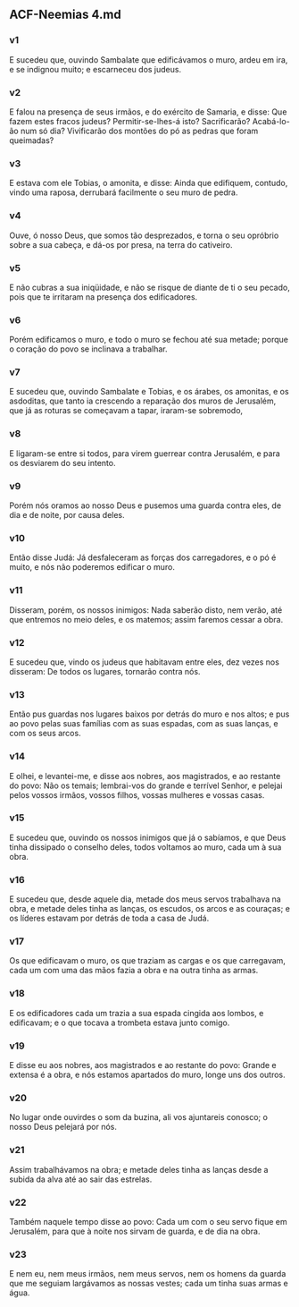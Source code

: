 ## ACF-Neemias 4.md
### v1
 E sucedeu que, ouvindo Sambalate que edificávamos o muro, ardeu em ira, e se indignou muito; e escarneceu dos judeus.
### v2
 E falou na presença de seus irmãos, e do exército de Samaria, e disse: Que fazem estes fracos judeus? Permitir-se-lhes-á isto? Sacrificarão? Acabá-lo-ão num só dia? Vivificarão dos montões do pó as pedras que foram queimadas?
### v3
 E estava com ele Tobias, o amonita, e disse: Ainda que edifiquem, contudo, vindo uma raposa, derrubará facilmente o seu muro de pedra.
### v4
 Ouve, ó nosso Deus, que somos tão desprezados, e torna o seu opróbrio sobre a sua cabeça, e dá-os por presa, na terra do cativeiro.
### v5
 E não cubras a sua iniqüidade, e não se risque de diante de ti o seu pecado, pois que te irritaram na presença dos edificadores.
### v6
 Porém edificamos o muro, e todo o muro se fechou até sua metade; porque o coração do povo se inclinava a trabalhar.
### v7
 E sucedeu que, ouvindo Sambalate e Tobias, e os árabes, os amonitas, e os asdoditas, que tanto ia crescendo a reparação dos muros de Jerusalém, que já as roturas se começavam a tapar, iraram-se sobremodo,
### v8
 E ligaram-se entre si todos, para virem guerrear contra Jerusalém, e para os desviarem do seu intento.
### v9
 Porém nós oramos ao nosso Deus e pusemos uma guarda contra eles, de dia e de noite, por causa deles.
### v10
 Então disse Judá: Já desfaleceram as forças dos carregadores, e o pó é muito, e nós não poderemos edificar o muro.
### v11
 Disseram, porém, os nossos inimigos: Nada saberão disto, nem verão, até que entremos no meio deles, e os matemos; assim faremos cessar a obra.
### v12
 E sucedeu que, vindo os judeus que habitavam entre eles, dez vezes nos disseram: De todos os lugares, tornarão contra nós.
### v13
 Então pus guardas nos lugares baixos por detrás do muro e nos altos; e pus ao povo pelas suas famílias com as suas espadas, com as suas lanças, e com os seus arcos.
### v14
 E olhei, e levantei-me, e disse aos nobres, aos magistrados, e ao restante do povo: Não os temais; lembrai-vos do grande e terrível Senhor, e pelejai pelos vossos irmãos, vossos filhos, vossas mulheres e vossas casas.
### v15
 E sucedeu que, ouvindo os nossos inimigos que já o sabíamos, e que Deus tinha dissipado o conselho deles, todos voltamos ao muro, cada um à sua obra.
### v16
 E sucedeu que, desde aquele dia, metade dos meus servos trabalhava na obra, e metade deles tinha as lanças, os escudos, os arcos e as couraças; e os líderes estavam por detrás de toda a casa de Judá.
### v17
 Os que edificavam o muro, os que traziam as cargas e os que carregavam, cada um com uma das mãos fazia a obra e na outra tinha as armas.
### v18
 E os edificadores cada um trazia a sua espada cingida aos lombos, e edificavam; e o que tocava a trombeta estava junto comigo.
### v19
 E disse eu aos nobres, aos magistrados e ao restante do povo: Grande e extensa é a obra, e nós estamos apartados do muro, longe uns dos outros.
### v20
 No lugar onde ouvirdes o som da buzina, ali vos ajuntareis conosco; o nosso Deus pelejará por nós.
### v21
 Assim trabalhávamos na obra; e metade deles tinha as lanças desde a subida da alva até ao sair das estrelas.
### v22
 Também naquele tempo disse ao povo: Cada um com o seu servo fique em Jerusalém, para que à noite nos sirvam de guarda, e de dia na obra.
### v23
 E nem eu, nem meus irmãos, nem meus servos, nem os homens da guarda que me seguiam largávamos as nossas vestes; cada um tinha suas armas e água.
